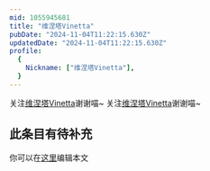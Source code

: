 ```yaml
---
mid: 1055945681
title: "维涅塔Vinetta"
pubDate: "2024-11-04T11:22:15.630Z"
updatedDate: "2024-11-04T11:22:15.630Z"
profile:
  {
    Nickname: ["维涅塔Vinetta"],
  }
---
```


关注[维涅塔Vinetta](https://space.bilibili.com/1055945681)谢谢喵~ 关注[维涅塔Vinetta](https://space.bilibili.com/1055945681)谢谢喵~

## 此条目有待补充
你可以在[这里](https://github.com/Yuhanawa/VTuber.ICU-Content/edit/master/v/维涅塔Vinetta/index.md)编辑本文
